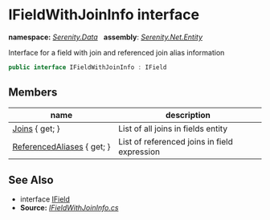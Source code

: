 # IFieldWithJoinInfo interface
**namespace:** *[Serenity.Data](../README.md#serenity.data-namespace)*   **assembly**: *[Serenity.Net.Entity](../README.md)*

Interface for a field with join and referenced join alias information

```csharp
public interface IFieldWithJoinInfo : IField
```

## Members

| name | description |
| --- | --- |
| [Joins](IFieldWithJoinInfo/Joins.md) { get; } | List of all joins in fields entity |
| [ReferencedAliases](IFieldWithJoinInfo/ReferencedAliases.md) { get; } | List of referenced joins in field expression |

## See Also

* interface [IField](../Serenity.Net.Data/IField.md)
* **Source:** *[IFieldWithJoinInfo.cs](https://github.com/serenity-is/Serenity/blob/master/src/Serenity.Net.Entity/Contracts/IFieldWithJoinInfo.cs)*